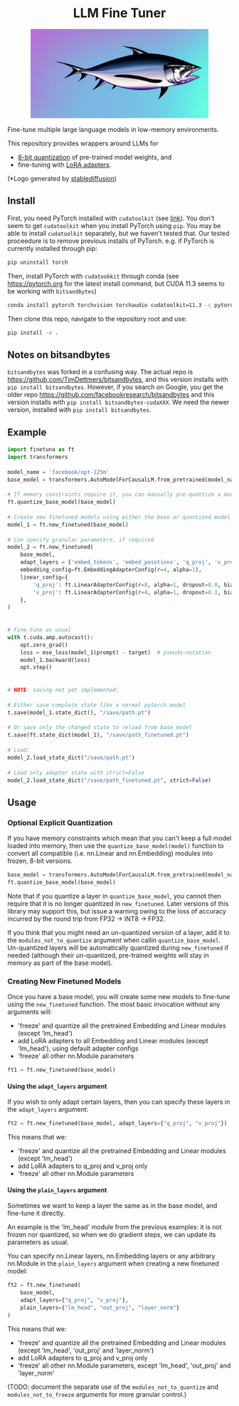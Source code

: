 <h1 align="center">LLM Fine Tuner</h1>
<p align="center">
  <img width=400px" alt="generated by stablediffusion" src="./docs/source/_static/fish.webp">
</p>

Fine-tune multiple large language models in low-memory environments.

This repository provides wrappers around LLMs for
- [8-bit quantization](https://arxiv.org/pdf/2110.02861.pdf) of pre-trained model weights, and
- fine-tuning with [LoRA adapters](https://arxiv.org/pdf/2106.09685.pdf).

(*Logo generated by [stablediffusion](https://stability.ai/))

## Install

First, you need PyTorch installed with `cudatoolkit` (see [link](https://docs.google.com/document/d/1JxSo4lQgMDBdnd19VBEoaG-mMfQupQ3XvOrgmRAVtpU/edit#)).  You don't seem to get `cudatoolkit` when you install PyTorch using `pip`.  You may be able to install `cudatoolkit` separately, but we haven't tested that.  Our tested proceedure is to remove previous installs of PyTorch.  e.g. if PyTorch is currently installed through pip:
```bash
pip uninstall torch
```
Then, install PyTorch with `cudatookkit` through conda (see https://pytorch.org for the latest install command, but CUDA 11.3 seems to be working with `bitsandbytes`)
```bash
conda install pytorch torchvision torchaudio cudatoolkit=11.3 -c pytorch
```
Then clone this repo, navigate to the repository root and use:
```bash
pip install -e .
```

## Notes on bitsandbytes
`bitsandbytes` was forked in a confusing way.
The actual repo is https://github.com/TimDettmers/bitsandbytes, and this version installs with `pip install bitsandbytes`.  However, if you search on Google, you get the older repo https://github.com/facebookresearch/bitsandbytes and this version installs with `pip install bitsandbytes-cudaXXX`.  We need the newer version, installed with `pip install bitsandbytes`.

## Example

```python
import finetuna as ft
import transformers

model_name = 'facebook/opt-125m'
base_model = transformers.AutoModelForCausalLM.from_pretrained(model_name)

# If memory constraints require it, you can manually pre-quantize a model:
ft.quantize_base_model(base_model)

# Create new finetuned models using either the base or quantized model
model_1 = ft.new_finetuned(base_model)

# Can specify granular parameters, if required
model_2 = ft.new_finetuned(
    base_model,
    adapt_layers = {'embed_tokens', 'embed_posotions', 'q_proj', 'v_proj'},
    embedding_config=ft.EmbeddingAdapterConfig(r=4, alpha=1),
    linear_config={
        'q_proj': ft.LinearAdapterConfig(r=8, alpha=1, dropout=0.0, bias=False),
        'v_proj': ft.LinearAdapterConfig(r=4, alpha=1, dropout=0.1, bias=True),
    },
)


# Fine-tune as usual
with t.cuda.amp.autocast():
    opt.zero_grad()
    loss = mse_loss(model_1(prompt) - target)  # pseudo-notation
    model_1.backward(loss)
    opt.step()


# NOTE: saving not yet implemented:

# Either save complete state like a normal pytorch model
t.save(model_1.state_dict(), "/save/path.pt")

# Or save only the changed state to reload from base model
t.save(ft.state_dict(model_1), "/save/path_finetuned.pt")

# Load:
model_2.load_state_dict("/save/path.pt")

# Load only adapter state with strict=False
model_2.load_state_dict("/save/path_finetuned.pt", strict=False)
```

## Usage

### Optional Explicit Quantization

If you have memory constraints which mean that you can't keep a full model
loaded into memory, then use the ``quantize_base_model(model)`` function to
convert all compatible (i.e. nn.Linear and nn.Embedding) modules into frozen,
8-bit versions.

```python
base_model = transformers.AutoModelForCausalLM.from_pretrained(model_name)
ft.quantize_base_model(base_model)
```

Note that if you quantize a layer in ``quantize_base_model``, you cannot then
require that it is no longer quantized in ``new_finetuned``. Later versions of
this library may support this, but issue a warning owing to the loss of
accuracy incurred by the round trip from FP32 -> INT8 -> FP32.

If you think that you might need an un-quantized version of a layer, add it to
the ``modules_not_to_quantize`` argument when callin ``quantize_base_model``.
Un-quantized layers will be automatically quantized during ``new_finetuned`` if
needed (although their un-quantized, pre-trained weights will stay in memory as
part of the base model).

### Creating New Finetuned Models

Once you have a base model, you will create some new models to fine-tune using
the ``new_finetuned`` function. The most basic invocation without any arguments
will:

- 'freeze' and quantize all the pretrained Embedding and Linear modules (except 'lm_head')
- add LoRA adapters to all Embedding and Linear modules (except 'lm_head'), using default adapter configs
- 'freeze' all other nn.Module parameters

```python
ft1 = ft.new_finetuned(base_model)
```

#### Using the ``adapt_layers`` argument

If you wish to only adapt certain layers, then you can specify these layers in
the ``adapt_layers`` argument:

```python
ft2 = ft.new_finetuned(base_model, adapt_layers={"q_proj", "v_proj"})
```
This means that we:
- 'freeze' and quantize all the pretrained Embedding and Linear modules (except 'lm_head')
- add LoRA adapters to q_proj and v_proj only
- 'freeze' all other nn.Module parameters

#### Using the ``plain_layers`` argument

Sometimes we want to keep a layer the same as in the base model, and fine-tune
it directly.

An example is the 'lm_head' module from the previous examples: it is not frozen
nor quantized, so when we do gradient steps, we can update its parameters as
usual.

You can specify nn.Linear layers, nn.Embedding layers or any arbitrary
nn.Module in the ``plain_layers`` argument when creating a new finetuned model:

```python
ft2 = ft.new_finetuned(
    base_model,
    adapt_layers={"q_proj", "v_proj"},
    plain_layers={"lm_head", "out_proj", "layer_norm"}
)
```
This means that we:
- 'freeze' and quantize all the pretrained Embedding and Linear modules (except 'lm_head', 'out_proj' and 'layer_norm')
- add LoRA adapters to q_proj and v_proj only
- 'freeze' all other nn.Module parameters, except 'lm_head', 'out_proj' and 'layer_norm'

(TODO: document the separate use of the ``modules_not_to_quantize`` and
``modules_not_to_freeze`` arguments for more granular control.)


